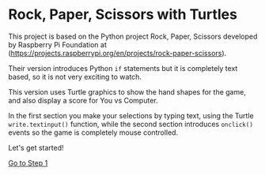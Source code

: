 # Rock, Paper, Scissors with Turtles

This project is based on the Python project Rock, Paper, Scissors developed by Raspberry Pi Foundation at (https://projects.raspberrypi.org/en/projects/rock-paper-scissors).

Their version introduces Python ```if``` statements but it is completely text based, so it is not very exciting to watch.

This version uses Turtle graphics to show the hand shapes for the game, and also display a score for You vs Computer.

In the first section you make your selections by typing text, using the Turtle ```write.textinput()``` function, while the second section introduces ```onclick()``` events so the game is completely mouse controlled.

Let's get started!

[Go to Step 1](Step1-Make-Turtles)
